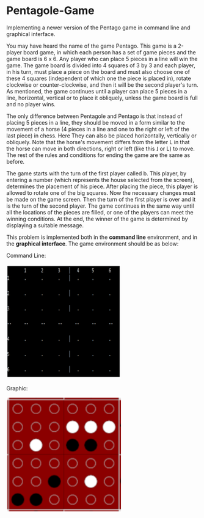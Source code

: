 # Pentagole-Game
Implementing a newer version of the Pentago game in command line and graphical interface.

You may have heard the name of the game Pentago. This game is a 2-player board game, in which each person has a set of game pieces and the game board is 6 x 6. Any player who can place 5 pieces in a line will win the game. The game board is divided into 4 squares of 3 by 3 and each player, in his turn, must place a piece on the board and must also choose one of these 4 squares (independent of which one the piece is placed in), rotate clockwise or counter-clockwise, and then it will be the second player's turn. As mentioned, the game continues until a player can place 5 pieces in a line, horizontal, vertical or to place it obliquely, unless the game board is full and no player wins.

The only difference between Pentagole and Pentago is that instead of placing 5 pieces in a line, they should be moved in a form similar to the movement of a horse (4 pieces in a line and one to the right or left of the last piece) in chess. Here They can also be placed horizontally, vertically or obliquely. Note that the horse's movement differs from the letter L in that the horse can move in both directions, right or left (like this
˩ or L) to move. The rest of the rules and conditions for ending the game are the same as before.

The game starts with the turn of the first player called b. This player, by entering a number (which represents the house selected from the screen), determines the placement of his piece. After placing the piece, this player is allowed to rotate one of the big squares. Now the necessary changes must be made on the game screen. Then the turn of the first player is over and it is the turn of the second player. The game continues in the same way until all the locations of the pieces are filled, or one of the players can meet the winning conditions. At the end, the winner of the game is determined by displaying a suitable message.

This problem is implemented both in the **command line** environment, and in the **graphical interface**. The game environment should be as below:

Command Line:

<img src="1 9.41.31 PM.png" width="300" height="300">

Graphic:

<img src="2 9.41.31 PM.png" width="300" height="300">


